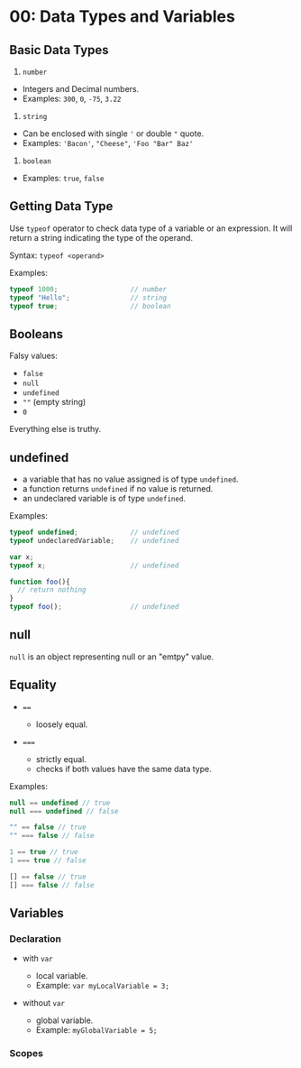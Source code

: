 # 00: Data Types and Variables

## Basic Data Types
1. `number`
  - Integers and Decimal numbers.
  - Examples: `300`, `0`, `-75`, `3.22`

1. `string`
  - Can be enclosed with single `'` or double `"` quote.
  - Examples: `'Bacon'`, `"Cheese"`, `'Foo "Bar" Baz'`

1. `boolean`
  - Examples: `true`, `false`

## Getting Data Type

Use `typeof` operator to check data type of a variable or an expression. It will return a string indicating the type of the operand.

Syntax: `typeof <operand>`

Examples:
```js
typeof 1000;                  // number
typeof "Hello";               // string
typeof true;                  // boolean
```

## Booleans

Falsy values:
- `false`
- `null`
- `undefined`
- `""` (empty string)
- `0`

Everything else is truthy.

## undefined

- a variable that has no value assigned is of type `undefined`.
- a function returns `undefined` if no value is returned.
- an undeclared variable is of type `undefined`.

Examples:
```js
typeof undefined;             // undefined
typeof undeclaredVariable;    // undefined

var x;
typeof x;                     // undefined

function foo(){
  // return nothing
}
typeof foo();                 // undefined
```

## null

`null` is an object representing null or an "emtpy" value.


## Equality

- `==`
  - loosely equal.
  
- `===`
  - strictly equal.
  - checks if both values have the same data type.

Examples:
```js
null == undefined // true
null === undefined // false

"" == false // true
"" === false // false

1 == true // true
1 === true // false

[] == false // true
[] === false // false
````

## Variables

### Declaration
- with `var`
  - local variable.
  - Example: `var myLocalVariable = 3;`
  
- without `var`
  - global variable.
  - Example: `myGlobalVariable = 5;`

### Scopes

